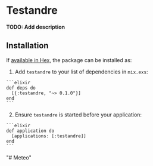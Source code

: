 # Testandre

**TODO: Add description**

## Installation

If [available in Hex](https://hex.pm/docs/publish), the package can be installed as:

  1. Add `testandre` to your list of dependencies in `mix.exs`:

    ```elixir
    def deps do
      [{:testandre, "~> 0.1.0"}]
    end
    ```

  2. Ensure `testandre` is started before your application:

    ```elixir
    def application do
      [applications: [:testandre]]
    end
    ```

"# Meteo" 
